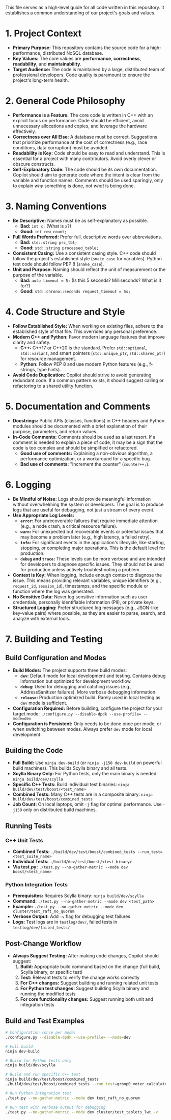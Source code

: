 This file serves as a high-level guide for all code written in this repository. It establishes a common understanding of our project's goals and values.

# 1. Project Context

* **Primary Purpose:** This repository contains the source code for a high-performance, distributed NoSQL database.
* **Key Values:** The core values are **performance**, **correctness**, **readability**, and **maintainability**.
* **Target Audience:** The code is maintained by a large, distributed team of professional developers. Code quality is paramount to ensure the project's long-term health.

# 2. General Code Philosophy

* **Performance is a Feature:** The core code is written in C++ with an explicit focus on performance. Code should be efficient, avoid unnecessary allocations and copies, and leverage the hardware effectively.
* **Correctness over All Else:** A database must be correct. Suggestions that prioritize performance at the cost of correctness (e.g., race conditions, data corruption) must be avoided.
* **Readability is Key:** Code should be easy to read and understand. This is essential for a project with many contributors. Avoid overly clever or obscure constructs.
* **Self-Explanatory Code:** The code should be its own documentation. Copilot should aim to generate code where the intent is clear from the variable and function names. Comments should be used sparingly, only to explain *why* something is done, not *what* is being done.

# 3. Naming Conventions

* **Be Descriptive:** Names must be as self-explanatory as possible.
    * **Bad:** `int x;` (What is `x`?)
    * **Good:** `int row_count;`
* **Full Words Preferred:** Prefer full, descriptive words over abbreviations.
    * **Bad:** `std::string prc_tbl;`
    * **Good:** `std::string processed_table;`
* **Consistent Casing:** Use a consistent casing style. C++ code should follow the project's established style (`snake_case` for variables). Python test code should follow PEP 8 (`snake_case`).
* **Unit and Purpose:** Naming should reflect the unit of measurement or the purpose of the variable.
    * **Bad:** `auto timeout = 5;` (Is this 5 seconds? Milliseconds? What is it for?)
    * **Good:** `std::chrono::seconds request_timeout = 5s;`

# 4. Code Structure and Style

* **Follow Established Style:** When working on existing files, adhere to the established style of that file. This overrides any personal preference.
* **Modern C++ and Python:** Favor modern language features that improve clarity and safety.
    * **C++:** C++17 or C++20 is the standard. Prefer `std::optional`, `std::variant`, and smart pointers (`std::unique_ptr`, `std::shared_ptr`) for resource management.
    * **Python:** Follow PEP 8 and use modern Python features (e.g., f-strings, type hints).
* **Avoid Code Duplication:** Copilot should strive to avoid generating redundant code. If a common pattern exists, it should suggest calling or refactoring to a shared utility function.

# 5. Documentation and Comments

* **Docstrings:** Public APIs (classes, functions) in C++ headers and Python modules should be documented with a brief explanation of their purpose, parameters, and return values.
* **In-Code Comments:** Comments should be used as a last resort. If a comment is needed to explain a piece of code, it may be a sign that the code is too complex and should be simplified or refactored.
    * **Good use of comments:** Explaining a non-obvious algorithm, a performance optimization, or a workaround for a specific bug.
    * **Bad use of comments:** "Increment the counter" (`counter++;`).

# 6. Logging

* **Be Mindful of Noise:** Logs should provide meaningful information without overwhelming the system or developers. The goal is to produce logs that are useful for debugging, not just a stream of every event.
* **Use Appropriate Log Levels:**
    * **`error`:** For unrecoverable failures that require immediate attention (e.g., a node crash, a critical resource failure).
    * **`warn`:** For unexpected but recoverable events or potential issues that may become a problem later (e.g., high latency, a failed retry).
    * **`info`:** For significant events in the application's lifecycle, like starting, stopping, or completing major operations. This is the default level for production.
    * **`debug` and `trace`:** These levels can be more verbose and are intended for developers to diagnose specific issues. They should not be used for production unless actively troubleshooting a problem.
* **Context is Key:** When logging, include enough context to diagnose the issue. This means providing relevant variables, unique identifiers (e.g., `request_id`, `session_id`), timestamps, and the specific module or function where the log was generated.
* **No Sensitive Data:** Never log sensitive information such as user credentials, personally identifiable information (PII), or private keys.
* **Structured Logging:** Prefer structured log messages (e.g., JSON-like key-value pairs) where possible, as they are easier to parse, search, and analyze with external tools.

# 7. Building and Testing

## Build Configuration and Modes

* **Build Modes:** The project supports three build modes:
    * **`dev`:** Default mode for local development and testing. Contains debug information but optimized for development workflow.
    * **`debug`:** Used for debugging and catching issues (e.g., AddressSanitizer failures). More verbose debugging information.
    * **`release`:** Production optimized build. Rarely used in local testing as `dev` mode is sufficient.
* **Configuration Required:** Before building, configure the project for your target mode: `./configure.py --disable-dpdk --use-profile= --mode=dev`
* **Configuration is Persistent:** Only needs to be done once per mode, or when switching between modes. Always prefer `dev` mode for local development.

## Building the Code

* **Full Build:** Use `ninja dev-build` (or `ninja -j150 dev-build` on powerful build machines). This builds Scylla binary and all tests.
* **Scylla Binary Only:** For Python tests, only the main binary is needed: `ninja build/dev/scylla`
* **Specific C++ Tests:** Build individual test binaries: `ninja build/dev/test/boost/<test_name>`
* **Combined Tests:** Many C++ tests are in a composite binary: `ninja build/dev/test/boost/combined_tests`
* **Job Count:** On local laptops, omit `-j` flag for optimal performance. Use `-j150` only on distributed build machines.

## Running Tests

### C++ Unit Tests
* **Combined Tests:** `./build/dev/test/boost/combined_tests --run_test=<test_suite_name>`
* **Individual Tests:** `./build/dev/test/boost/<test_binary>`
* **Via test.py:** `./test.py --no-gather-metric --mode dev boost/<test_name>`

### Python Integration Tests
* **Prerequisites:** Requires Scylla binary: `ninja build/dev/scylla`
* **Command:** `./test.py --no-gather-metric --mode dev <test_path>`
* **Example:** `./test.py --no-gather-metric --mode dev cluster/test_raft_no_quorum`
* **Verbose Output:** Add `-v` flag for debugging test failures
* **Logs:** Test logs are in `testlog/dev/`, failed tests in `testlog/dev/failed_tests/`

## Post-Change Workflow

* **Always Suggest Testing:** After making code changes, Copilot should suggest:
    1. **Build:** Appropriate build command based on the change (full build, Scylla binary, or specific test)
    2. **Test:** Relevant tests to verify the change works correctly
    3. **For C++ changes:** Suggest building and running related unit tests
    4. **For Python test changes:** Suggest building Scylla binary and running the modified tests
    5. **For core functionality changes:** Suggest running both unit and integration tests

## Build and Test Examples

```bash
# Configuration (once per mode)
./configure.py --disable-dpdk --use-profile= --mode=dev

# Full build
ninja dev-build

# Build for Python tests only
ninja build/dev/scylla

# Build and run specific C++ test
ninja build/dev/test/boost/combined_tests
./build/dev/test/boost/combined_tests --run_test=group0_voter_calculator_test

# Run Python integration test
./test.py --no-gather-metric --mode dev test_raft_no_quorum

# Run test with verbose output for debugging
./test.py --no-gather-metric --mode dev cluster/test_tablets_lwt -v
```

